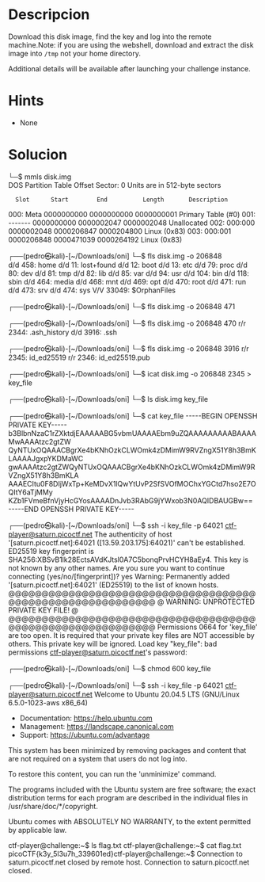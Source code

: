 
# Descripcion

Download this disk image, find the key and log into the remote machine.Note: if you are using the webshell, download and extract the disk image into `/tmp` not your home directory.

Additional details will be available after launching your challenge instance.

# Hints
- None

# Solucion

└─$ mmls disk.img      
DOS Partition Table
Offset Sector: 0
Units are in 512-byte sectors

      Slot      Start        End          Length       Description
000:  Meta      0000000000   0000000000   0000000001   Primary Table (#0)
001:  -------   0000000000   0000002047   0000002048   Unallocated
002:  000:000   0000002048   0000206847   0000204800   Linux (0x83)
003:  000:001   0000206848   0000471039   0000264192   Linux (0x83)
                                                                                   
┌──(pedro㉿kali)-[~/Downloads/oni]
└─$ fls disk.img -o 206848          
d/d 458:	home
d/d 11:	lost+found
d/d 12:	boot
d/d 13:	etc
d/d 79:	proc
d/d 80:	dev
d/d 81:	tmp
d/d 82:	lib
d/d 85:	var
d/d 94:	usr
d/d 104:	bin
d/d 118:	sbin
d/d 464:	media
d/d 468:	mnt
d/d 469:	opt
d/d 470:	root
d/d 471:	run
d/d 473:	srv
d/d 474:	sys
V/V 33049:	$OrphanFiles
                                                                                   
┌──(pedro㉿kali)-[~/Downloads/oni]
└─$ fls disk.img -o 206848 471
                                                                                   
┌──(pedro㉿kali)-[~/Downloads/oni]
└─$ fls disk.img -o 206848 470
r/r 2344:	.ash_history
d/d 3916:	.ssh
                                                                                   
┌──(pedro㉿kali)-[~/Downloads/oni]
└─$ fls disk.img -o 206848 3916
r/r 2345:	id_ed25519
r/r 2346:	id_ed25519.pub
                                                                                   
┌──(pedro㉿kali)-[~/Downloads/oni]
└─$ icat disk.img -o 206848 2345 > key_file
                                                                                   
┌──(pedro㉿kali)-[~/Downloads/oni]
└─$ ls
disk.img  key_file
                                                                                   
┌──(pedro㉿kali)-[~/Downloads/oni]
└─$ cat key_file
-----BEGIN OPENSSH PRIVATE KEY-----
b3BlbnNzaC1rZXktdjEAAAAABG5vbmUAAAAEbm9uZQAAAAAAAAABAAAAMwAAAAtzc2gtZW
QyNTUxOQAAACBgrXe4bKNhOzkCLWOmk4zDMimW9RVZngX51Y8h3BmKLAAAAJgxpYKDMaWC
gwAAAAtzc2gtZWQyNTUxOQAAACBgrXe4bKNhOzkCLWOmk4zDMimW9RVZngX51Y8h3BmKLA
AAAECItu0F8DIjWxTp+KeMDvX1lQwYtUvP2SfSVOfMOChxYGCtd7hso2E7OQItY6aTjMMy
KZb1FVmeBfnVjyHcGYosAAAADnJvb3RAbG9jYWxob3N0AQIDBAUGBw==
-----END OPENSSH PRIVATE KEY-----
                                                                                   
┌──(pedro㉿kali)-[~/Downloads/oni]
└─$ ssh -i key_file -p 64021 ctf-player@saturn.picoctf.net
The authenticity of host '[saturn.picoctf.net]:64021 ([13.59.203.175]:64021)' can't be established.
ED25519 key fingerprint is SHA256:XBSvB1lk28EctsAVdKJtsl0A7C5bonqPrvHCYH8aEy4.
This key is not known by any other names.
Are you sure you want to continue connecting (yes/no/[fingerprint])? yes
Warning: Permanently added '[saturn.picoctf.net]:64021' (ED25519) to the list of known hosts.
@@@@@@@@@@@@@@@@@@@@@@@@@@@@@@@@@@@@@@@@@@@@@@@@@@@@@@@@@@@
@         WARNING: UNPROTECTED PRIVATE KEY FILE!          @
@@@@@@@@@@@@@@@@@@@@@@@@@@@@@@@@@@@@@@@@@@@@@@@@@@@@@@@@@@@
Permissions 0664 for 'key_file' are too open.
It is required that your private key files are NOT accessible by others.
This private key will be ignored.
Load key "key_file": bad permissions
ctf-player@saturn.picoctf.net's password: 

                                                                                   
┌──(pedro㉿kali)-[~/Downloads/oni]
└─$ chmod 600 key_file   
                                                                                   
┌──(pedro㉿kali)-[~/Downloads/oni]
└─$ ssh -i key_file -p 64021 ctf-player@saturn.picoctf.net
Welcome to Ubuntu 20.04.5 LTS (GNU/Linux 6.5.0-1023-aws x86_64)

 * Documentation:  https://help.ubuntu.com
 * Management:     https://landscape.canonical.com
 * Support:        https://ubuntu.com/advantage

This system has been minimized by removing packages and content that are
not required on a system that users do not log into.

To restore this content, you can run the 'unminimize' command.

The programs included with the Ubuntu system are free software;
the exact distribution terms for each program are described in the
individual files in /usr/share/doc/*/copyright.

Ubuntu comes with ABSOLUTELY NO WARRANTY, to the extent permitted by
applicable law.

ctf-player@challenge:~$ ls
flag.txt
ctf-player@challenge:~$ cat flag.txt 
picoCTF{k3y_5l3u7h_339601ed}ctf-player@challenge:~$ Connection to saturn.picoctf.net closed by remote host.
Connection to saturn.picoctf.net closed.

